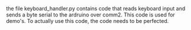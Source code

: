 the file keyboard_handler.py contains code that reads keyboard input and sends a byte serial to the ardruino over comm2.
This code is used for demo's. To actually use this code, the code needs to be perfected. 
 